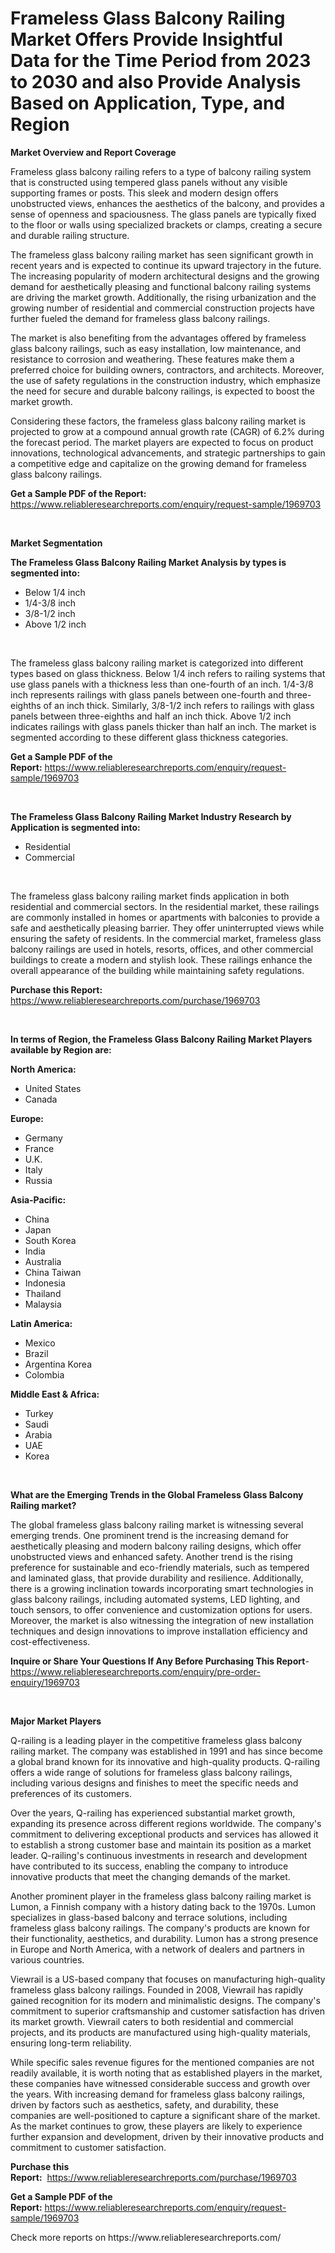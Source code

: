 <p><h1>Frameless Glass Balcony Railing Market Offers Provide Insightful Data for the Time Period from 2023 to 2030 and also Provide Analysis Based on Application, Type, and Region</h1></p><p><strong>Market Overview and Report Coverage</strong></p>
<p><p>Frameless glass balcony railing refers to a type of balcony railing system that is constructed using tempered glass panels without any visible supporting frames or posts. This sleek and modern design offers unobstructed views, enhances the aesthetics of the balcony, and provides a sense of openness and spaciousness. The glass panels are typically fixed to the floor or walls using specialized brackets or clamps, creating a secure and durable railing structure.</p><p>The frameless glass balcony railing market has seen significant growth in recent years and is expected to continue its upward trajectory in the future. The increasing popularity of modern architectural designs and the growing demand for aesthetically pleasing and functional balcony railing systems are driving the market growth. Additionally, the rising urbanization and the growing number of residential and commercial construction projects have further fueled the demand for frameless glass balcony railings.</p><p>The market is also benefiting from the advantages offered by frameless glass balcony railings, such as easy installation, low maintenance, and resistance to corrosion and weathering. These features make them a preferred choice for building owners, contractors, and architects. Moreover, the use of safety regulations in the construction industry, which emphasize the need for secure and durable balcony railings, is expected to boost the market growth.</p><p>Considering these factors, the frameless glass balcony railing market is projected to grow at a compound annual growth rate (CAGR) of 6.2% during the forecast period. The market players are expected to focus on product innovations, technological advancements, and strategic partnerships to gain a competitive edge and capitalize on the growing demand for frameless glass balcony railings.</p></p>
<p><strong>Get a Sample PDF of the Report:</strong> <a href="https://www.reliableresearchreports.com/enquiry/request-sample/1969703">https://www.reliableresearchreports.com/enquiry/request-sample/1969703</a></p>
<p>&nbsp;</p>
<p><strong>Market Segmentation</strong></p>
<p><strong>The Frameless Glass Balcony Railing Market Analysis by types is segmented into:</strong></p>
<p><ul><li>Below 1/4 inch</li><li>1/4-3/8 inch</li><li>3/8-1/2 inch</li><li>Above 1/2 inch</li></ul></p>
<p>&nbsp;</p>
<p><p>The frameless glass balcony railing market is categorized into different types based on glass thickness. Below 1/4 inch refers to railing systems that use glass panels with a thickness less than one-fourth of an inch. 1/4-3/8 inch represents railings with glass panels between one-fourth and three-eighths of an inch thick. Similarly, 3/8-1/2 inch refers to railings with glass panels between three-eighths and half an inch thick. Above 1/2 inch indicates railings with glass panels thicker than half an inch. The market is segmented according to these different glass thickness categories.</p></p>
<p><strong>Get a Sample PDF of the Report:</strong>&nbsp;<a href="https://www.reliableresearchreports.com/enquiry/request-sample/1969703">https://www.reliableresearchreports.com/enquiry/request-sample/1969703</a></p>
<p>&nbsp;</p>
<p><strong>The Frameless Glass Balcony Railing Market Industry Research by Application is segmented into:</strong></p>
<p><ul><li>Residential</li><li>Commercial</li></ul></p>
<p>&nbsp;</p>
<p><p>The frameless glass balcony railing market finds application in both residential and commercial sectors. In the residential market, these railings are commonly installed in homes or apartments with balconies to provide a safe and aesthetically pleasing barrier. They offer uninterrupted views while ensuring the safety of residents. In the commercial market, frameless glass balcony railings are used in hotels, resorts, offices, and other commercial buildings to create a modern and stylish look. These railings enhance the overall appearance of the building while maintaining safety regulations.</p></p>
<p><strong>Purchase this Report:</strong>&nbsp; <a href="https://www.reliableresearchreports.com/purchase/1969703">https://www.reliableresearchreports.com/purchase/1969703</a></p>
<p>&nbsp;</p>
<p><strong>In terms of Region, the Frameless Glass Balcony Railing Market Players available by Region are:</strong></p>
<p>
    <p> <strong> North America: </strong>
        <ul>
            <li>United States</li>
            <li>Canada</li>
        </ul>
        </p> 
    <p> <strong> Europe: </strong>
        <ul>
            <li>Germany</li>
            <li>France</li>
            <li>U.K.</li>
            <li>Italy</li>
            <li>Russia</li>
        </ul>
        </p> 
    <p> <strong> Asia-Pacific: </strong>
        <ul>
            <li>China</li>
            <li>Japan</li>
            <li>South Korea</li>
            <li>India</li>
            <li>Australia</li>
            <li>China Taiwan</li>
            <li>Indonesia</li>
            <li>Thailand</li>
            <li>Malaysia</li>
        </ul>
        </p> 
    <p> <strong> Latin America: </strong>
        <ul>
            <li>Mexico</li>
            <li>Brazil</li>
            <li>Argentina Korea</li>
            <li>Colombia</li>
        </ul>
        </p> 
    <p> <strong> Middle East & Africa: </strong>
        <ul>
            <li>Turkey</li>
            <li>Saudi</li>
            <li>Arabia</li>
            <li>UAE</li>
            <li>Korea</li>
        </ul>
    </p>
    </p>
<p>&nbsp;</p>
<p><strong>What are the Emerging Trends in the Global Frameless Glass Balcony Railing market?</strong></p>
<p><p>The global frameless glass balcony railing market is witnessing several emerging trends. One prominent trend is the increasing demand for aesthetically pleasing and modern balcony railing designs, which offer unobstructed views and enhanced safety. Another trend is the rising preference for sustainable and eco-friendly materials, such as tempered and laminated glass, that provide durability and resilience. Additionally, there is a growing inclination towards incorporating smart technologies in glass balcony railings, including automated systems, LED lighting, and touch sensors, to offer convenience and customization options for users. Moreover, the market is also witnessing the integration of new installation techniques and design innovations to improve installation efficiency and cost-effectiveness.</p></p>
<p><strong>Inquire or Share Your Questions If Any Before Purchasing This Report</strong>- <a href="https://www.reliableresearchreports.com/enquiry/pre-order-enquiry/1969703">https://www.reliableresearchreports.com/enquiry/pre-order-enquiry/1969703</a></p>
<p>&nbsp;</p>
<p><strong>Major Market Players</strong></p>
<p><p>Q-railing is a leading player in the competitive frameless glass balcony railing market. The company was established in 1991 and has since become a global brand known for its innovative and high-quality products. Q-railing offers a wide range of solutions for frameless glass balcony railings, including various designs and finishes to meet the specific needs and preferences of its customers.</p><p>Over the years, Q-railing has experienced substantial market growth, expanding its presence across different regions worldwide. The company's commitment to delivering exceptional products and services has allowed it to establish a strong customer base and maintain its position as a market leader. Q-railing's continuous investments in research and development have contributed to its success, enabling the company to introduce innovative products that meet the changing demands of the market.</p><p>Another prominent player in the frameless glass balcony railing market is Lumon, a Finnish company with a history dating back to the 1970s. Lumon specializes in glass-based balcony and terrace solutions, including frameless glass balcony railings. The company's products are known for their functionality, aesthetics, and durability. Lumon has a strong presence in Europe and North America, with a network of dealers and partners in various countries.</p><p>Viewrail is a US-based company that focuses on manufacturing high-quality frameless glass balcony railings. Founded in 2008, Viewrail has rapidly gained recognition for its modern and minimalistic designs. The company's commitment to superior craftsmanship and customer satisfaction has driven its market growth. Viewrail caters to both residential and commercial projects, and its products are manufactured using high-quality materials, ensuring long-term reliability.</p><p>While specific sales revenue figures for the mentioned companies are not readily available, it is worth noting that as established players in the market, these companies have witnessed considerable success and growth over the years. With increasing demand for frameless glass balcony railings, driven by factors such as aesthetics, safety, and durability, these companies are well-positioned to capture a significant share of the market. As the market continues to grow, these players are likely to experience further expansion and development, driven by their innovative products and commitment to customer satisfaction.</p></p>
<p><strong>Purchase this Report:</strong>&nbsp;&nbsp;<a href="https://www.reliableresearchreports.com/purchase/1969703">https://www.reliableresearchreports.com/purchase/1969703</a></p>
<p></p>
<p><strong>Get a Sample PDF of the Report:</strong>&nbsp;<a href="https://www.reliableresearchreports.com/enquiry/request-sample/1969703">https://www.reliableresearchreports.com/enquiry/request-sample/1969703</a></p>
<p>Check more reports on https://www.reliableresearchreports.com/</p>
